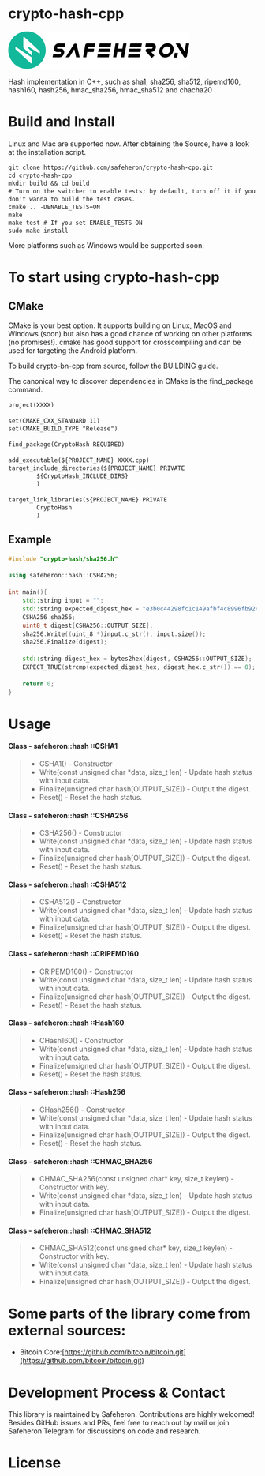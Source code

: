 # crypto-hash-cpp

![img](doc/logo.png)

Hash implementation in C++, such as sha1, sha256, sha512, ripemd160, hash160, hash256, hmac_sha256, hmac_sha512 and chacha20 .

# Build and Install

Linux and Mac are supported now.  After obtaining the Source, have a look at the installation script.

```shell
git clone https://github.com/safeheron/crypto-hash-cpp.git
cd crypto-hash-cpp
mkdir build && cd build
# Turn on the switcher to enable tests; by default, turn off it if you don't wanna to build the test cases.
cmake .. -DENABLE_TESTS=ON
make
make test # If you set ENABLE_TESTS ON
sudo make install
```

More platforms such as Windows would be supported soon.


# To start using crypto-hash-cpp

## CMake

CMake is your best option. It supports building on Linux, MacOS and Windows (soon) but also has a good chance of working on other platforms (no promises!). cmake has good support for crosscompiling and can be used for targeting the Android platform.

To build crypto-bn-cpp from source, follow the BUILDING guide.

The canonical way to discover dependencies in CMake is the find_package command.

```shell
project(XXXX)

set(CMAKE_CXX_STANDARD 11)
set(CMAKE_BUILD_TYPE "Release")

find_package(CryptoHash REQUIRED)

add_executable(${PROJECT_NAME} XXXX.cpp)
target_include_directories(${PROJECT_NAME} PRIVATE
        ${CryptoHash_INCLUDE_DIRS}
        )

target_link_libraries(${PROJECT_NAME} PRIVATE
        CryptoHash
        )
```

## Example

```c++
#include "crypto-hash/sha256.h"

using safeheron::hash::CSHA256;

int main(){
    std::string input = "";
    std::string expected_digest_hex = "e3b0c44298fc1c149afbf4c8996fb92427ae41e4649b934ca495991b7852b855";
    CSHA256 sha256;
    uint8_t digest[CSHA256::OUTPUT_SIZE];
    sha256.Write((uint_8 *)input.c_str(), input.size());
    sha256.Finalize(digest);

    std::string digest_hex = bytes2hex(digest, CSHA256::OUTPUT_SIZE);
    EXPECT_TRUE(strcmp(expected_digest_hex, digest_hex.c_str()) == 0);
    
    return 0;
}
```

# Usage

#### Class - safeheron::hash ::CSHA1
>- CSHA1() - Constructor
>- Write(const unsigned char *data, size_t len) - Update hash status with input data.
>- Finalize(unsigned char hash[OUTPUT_SIZE]) - Output the digest.
>- Reset() - Reset the hash status.

#### Class - safeheron::hash ::CSHA256
>- CSHA256() - Constructor
>- Write(const unsigned char *data, size_t len) - Update hash status with input data.
>- Finalize(unsigned char hash[OUTPUT_SIZE]) - Output the digest.
>- Reset() - Reset the hash status.

#### Class - safeheron::hash ::CSHA512
>- CSHA512() - Constructor
>- Write(const unsigned char *data, size_t len) - Update hash status with input data.
>- Finalize(unsigned char hash[OUTPUT_SIZE]) - Output the digest.
>- Reset() - Reset the hash status.

#### Class - safeheron::hash ::CRIPEMD160
>- CRIPEMD160() - Constructor
>- Write(const unsigned char *data, size_t len) - Update hash status with input data.
>- Finalize(unsigned char hash[OUTPUT_SIZE]) - Output the digest.
>- Reset() - Reset the hash status.

#### Class - safeheron::hash ::Hash160
>- CHash160() - Constructor
>- Write(const unsigned char *data, size_t len) - Update hash status with input data.
>- Finalize(unsigned char hash[OUTPUT_SIZE]) - Output the digest.
>- Reset() - Reset the hash status.

#### Class - safeheron::hash ::Hash256
>- CHash256() - Constructor
>- Write(const unsigned char *data, size_t len) - Update hash status with input data.
>- Finalize(unsigned char hash[OUTPUT_SIZE]) - Output the digest.
>- Reset() - Reset the hash status.

#### Class - safeheron::hash ::CHMAC_SHA256
>- CHMAC_SHA256(const unsigned char* key, size_t keylen) - Constructor with key.
>- Write(const unsigned char *data, size_t len) - Update hash status with input data.
>- Finalize(unsigned char hash[OUTPUT_SIZE]) - Output the digest.

#### Class - safeheron::hash ::CHMAC_SHA512
>- CHMAC_SHA512(const unsigned char* key, size_t keylen) - Constructor with key.
>- Write(const unsigned char *data, size_t len) - Update hash status with input data.
>- Finalize(unsigned char hash[OUTPUT_SIZE]) - Output the digest.
 
# Some parts of the library come from external sources:
- Bitcoin Core:[https://github.com/bitcoin/bitcoin.git](https://github.com/bitcoin/bitcoin.git)

# Development Process & Contact
This library is maintained by Safeheron. Contributions are highly welcomed! Besides GitHub issues and PRs, feel free to reach out by mail or join Safeheron Telegram for discussions on code and research.

# License

